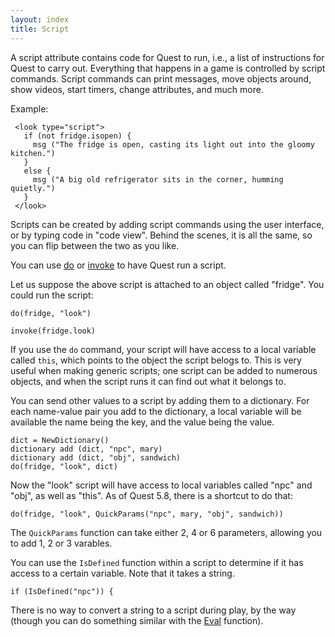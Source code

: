 ```yaml
---
layout: index
title: Script
---
```


A script attribute contains code for Quest to run, i.e., a list of  instructions for Quest to carry out. Everything that happens in a game is controlled by script commands. Script commands can print messages, move objects around, show videos, start timers, change attributes, and much more.

Example:

     <look type="script">
       if (not fridge.isopen) {
         msg ("The fridge is open, casting its light out into the gloomy kitchen.")
       }
       else {
         msg ("A big old refrigerator sits in the corner, humming quietly.")
       }
     </look>

     
Scripts can be created by adding script commands using the user interface, or by typing code in "code view". Behind the scenes, it is all the same, so you can flip between the two as you like.

You can use [do](../scripts/do.html) or [invoke](../scripts/invoke.html) to have Quest run a script.

Let us suppose the above script is attached to an object called "fridge". You could run the script:

```
do(fridge, "look")

invoke(fridge.look)
```

If you use the `do` command, your script will have access to a local variable called `this`, which points to the object the script belogs to. This is very useful when making generic scripts; one script can be added to numerous objects, and when the script runs it can find out what it belongs to.

You can send other values to a script by adding them to a dictionary. For each name-value pair you add to the dictionary, a local variable will be available the name being the key, and the value being the value.

```
dict = NewDictionary()
dictionary add (dict, "npc", mary)
dictionary add (dict, "obj", sandwich)
do(fridge, "look", dict)
```

Now the "look" script will have access to local variables called "npc" and "obj", as well as "this". As of Quest 5.8, there is a shortcut to do that:

```
do(fridge, "look", QuickParams("npc", mary, "obj", sandwich))
```

The `QuickParams` function can take either 2, 4 or 6 parameters, allowing you to add 1, 2 or 3 varables.

You can use the `IsDefined` function within a script to determine if it has access to a certain variable. Note that it takes a string.

```
if (IsDefined("npc")) {
```

There is no way to convert a string to a script during play, by the way (though you can do something similar with the [Eval](functions/eval.html) function).